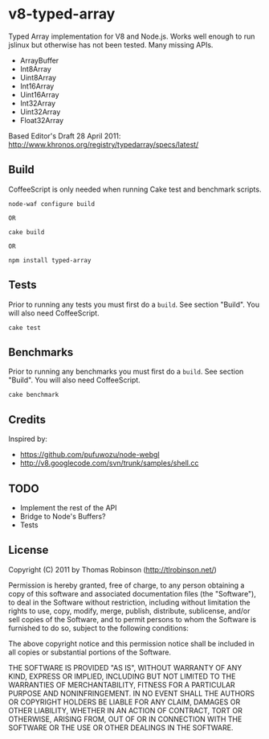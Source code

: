 v8-typed-array
==============

Typed Array implementation for V8 and Node.js. Works well enough to run jslinux but otherwise has not been tested. Many missing APIs.

* ArrayBuffer
* Int8Array
* Uint8Array
* Int16Array
* Uint16Array
* Int32Array
* Uint32Array
* Float32Array

Based Editor's Draft 28 April 2011: http://www.khronos.org/registry/typedarray/specs/latest/

Build
-----
CoffeeScript is only needed when running Cake test and benchmark scripts.

    node-waf configure build

    OR

    cake build

    OR
    
    npm install typed-array

Tests
-----
Prior to running any tests you must first do a `build`. See section "Build".
You will also need CoffeeScript.

    cake test

Benchmarks
----------
Prior to running any benchmarks you must first do a `build`. See section "Build".
You will also need CoffeeScript.

    cake benchmark

Credits
-------

Inspired by:

* https://github.com/pufuwozu/node-webgl
* http://v8.googlecode.com/svn/trunk/samples/shell.cc

TODO
----

* Implement the rest of the API
* Bridge to Node's Buffers?
* Tests

License
-------

Copyright (C) 2011 by Thomas Robinson (http://tlrobinson.net/)

Permission is hereby granted, free of charge, to any person obtaining a copy
of this software and associated documentation files (the "Software"), to deal
in the Software without restriction, including without limitation the rights
to use, copy, modify, merge, publish, distribute, sublicense, and/or sell
copies of the Software, and to permit persons to whom the Software is
furnished to do so, subject to the following conditions:

The above copyright notice and this permission notice shall be included in
all copies or substantial portions of the Software.

THE SOFTWARE IS PROVIDED "AS IS", WITHOUT WARRANTY OF ANY KIND, EXPRESS OR
IMPLIED, INCLUDING BUT NOT LIMITED TO THE WARRANTIES OF MERCHANTABILITY,
FITNESS FOR A PARTICULAR PURPOSE AND NONINFRINGEMENT. IN NO EVENT SHALL THE
AUTHORS OR COPYRIGHT HOLDERS BE LIABLE FOR ANY CLAIM, DAMAGES OR OTHER
LIABILITY, WHETHER IN AN ACTION OF CONTRACT, TORT OR OTHERWISE, ARISING FROM,
OUT OF OR IN CONNECTION WITH THE SOFTWARE OR THE USE OR OTHER DEALINGS IN
THE SOFTWARE.

